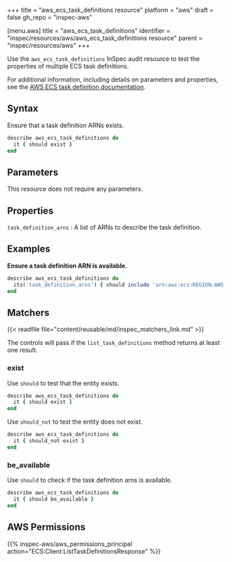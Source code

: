 +++
title = "aws_ecs_task_definitions resource"
platform = "aws"
draft = false
gh_repo = "inspec-aws"

[menu.aws]
title = "aws_ecs_task_definitions"
identifier = "inspec/resources/aws/aws_ecs_task_definitions resource"
parent = "inspec/resources/aws"
+++

Use the `aws_ecs_task_definitions` InSpec audit resource to test the properties of multiple ECS task definitions.

For additional information, including details on parameters and properties, see the [AWS ECS task definition documentation](https://docs.aws.amazon.com/AWSCloudFormation/latest/UserGuide/aws-resource-ecs-taskdefinition.html).

## Syntax

Ensure that a task definition ARNs exists.

```ruby
describe aws_ecs_task_definitions do
  it { should exist }
end
```

## Parameters

This resource does not require any parameters.

## Properties

`task_definition_arns`
: A list of ARNs to describe the task definition.

## Examples

**Ensure a task definition ARN is available.**

```ruby
describe aws_ecs_task_definitions do
  its('task_definition_arns') { should include 'arn:aws:ecs:REGION:AWS_ACCOUNT_ID:task-definition/TASK_DEFINITION_ID' }
end
```

## Matchers

{{< readfile file="content/reusable/md/inspec_matchers_link.md" >}}

The controls will pass if the `list_task_definitions` method returns at least one result.

### exist

Use `should` to test that the entity exists.

```ruby
describe aws_ecs_task_definitions do
  it { should exist }
end
```

Use `should_not` to test the entity does not exist.

```ruby
describe aws_ecs_task_definitions do
  it { should_not exist }
end
```

### be_available

Use `should` to check if the task definition arns is available.

```ruby
describe aws_ecs_task_definitions do
  it { should be_available }
end
```

## AWS Permissions

{{% inspec-aws/aws_permissions_principal action="ECS:Client:ListTaskDefinitionsResponse" %}}
